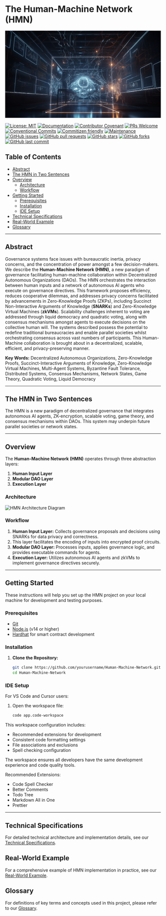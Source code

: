 # The Human-Machine Network (HMN) <!-- omit in toc -->

![illustration](docs/imgs/img1.png)

[![License: MIT](https://img.shields.io/badge/License-MIT-yellow.svg)](https://opensource.org/licenses/MIT)
[![Documentation](https://img.shields.io/badge/docs-latest-blue.svg)](docs/README.md)
[![Contributor Covenant](https://img.shields.io/badge/Contributor%20Covenant-2.1-4baaaa.svg)](CODE_OF_CONDUCT.md)
[![PRs Welcome](https://img.shields.io/badge/PRs-welcome-brightgreen.svg)](CONTRIBUTING.md)
[![Conventional Commits](https://img.shields.io/badge/Conventional%20Commits-1.0.0-yellow.svg)](https://conventionalcommits.org)
[![Commitizen friendly](https://img.shields.io/badge/commitizen-friendly-brightgreen.svg)](http://commitizen.github.io/cz-cli)
[![Maintenance](https://img.shields.io/badge/Maintained%3F-yes-green.svg)](https://github.com/vkay222/The-Human-Machine-Network/graphs/commit-activity)
[![GitHub issues](https://img.shields.io/github/issues/vkay222/The-Human-Machine-Network)](https://github.com/vkay222/The-Human-Machine-Network/issues)
[![GitHub pull requests](https://img.shields.io/github/issues-pr/vkay222/The-Human-Machine-Network)](https://github.com/vkay222/The-Human-Machine-Network/pulls)
[![GitHub stars](https://img.shields.io/github/stars/vkay222/The-Human-Machine-Network)](https://github.com/vkay222/The-Human-Machine-Network/stargazers)
[![GitHub forks](https://img.shields.io/github/forks/vkay222/The-Human-Machine-Network)](https://github.com/vkay222/The-Human-Machine-Network/network)
[![GitHub last commit](https://img.shields.io/github/last-commit/vkay222/The-Human-Machine-Network)](https://github.com/vkay222/The-Human-Machine-Network/commits/main)

## Table of Contents <!-- omit in toc -->

- [Abstract](#abstract)
- [The HMN in Two Sentences](#the-hmn-in-two-sentences)
- [Overview](#overview)
  - [Architecture](#architecture)
  - [Workflow](#workflow)
- [Getting Started](#getting-started)
  - [Prerequisites](#prerequisites)
  - [Installation](#installation)
  - [IDE Setup](#ide-setup)
- [Technical Specifications](#technical-specifications)
- [Real-World Example](#real-world-example)
- [Glossary](#glossary)

---

## Abstract

Governance systems face issues with bureaucratic inertia, privacy concerns, and the concentration of power amongst a few decision-makers. We describe the **Human-Machine Network (HMN)**, a new paradigm of governance facilitating human-machine collaboration within Decentralized Autonomous Organizations (DAOs). The HMN orchestrates the interaction between human inputs and a network of autonomous AI agents who execute on governance directives. This framework proposes efficiency, reduces cooperative dilemmas, and addresses privacy concerns facilitated by advancements in Zero-Knowledge Proofs (ZKPs), including Succinct Non-Interactive Arguments of Knowledge (**SNARKs**) and Zero-Knowledge Virtual Machines (**zkVMs**). Scalability challenges inherent to voting are addressed through liquid democracy and quadratic voting, along with consensus mechanisms amongst agents to execute decisions on the collective human will. The systems described possess the potential to redefine traditional bureaucracies and enable parallel societies whilst orchestrating consensus across vast numbers of participants. This Human-Machine collaboration is brought about in a decentralized, scalable, efficient, and privacy-preserving manner.

**Key Words:** Decentralized Autonomous Organizations, Zero-Knowledge Proofs, Succinct-Interactive Arguments of Knowledge,
Zero-Knowledge Virtual Machines, Multi-Agent Systems, Byzantine Fault Tolerance, Distributed Systems, Consensus Mechanisms,
Network States, Game Theory, Quadratic Voting, Liquid Democracy

---

## The HMN in Two Sentences

The HMN is a new paradigm of decentralized governance that integrates autonomous AI agents, ZK-encryption,
scalable voting, game theory, and consensus mechanisms within DAOs. This system may underpin future parallel societies
or network states.

---

## Overview

The **Human-Machine Network (HMN)** operates through three abstraction layers:

1. **Human Input Layer**
2. **Modular DAO Layer**
3. **Execution Layer**

### Architecture

<!-- TODO: Add architecture diagram -->

![HMN Architecture Diagram](docs/architecture_diagram.png)

### Workflow

1. **Human Input Layer:** Collects governance proposals and decisions using SNARKs for data privacy and correctness.
2. This layer facilitates the encoding of inputs into encrypted proof circuits.
3. **Modular DAO Layer:** Processes inputs, applies governance logic, and provides executable commands for agents.
4. **Execution Layer:** Utilizes autonomous AI agents and zkVMs to implement governance directives securely.

---

## Getting Started

These instructions will help you set up the HMN project on your local machine for development and testing purposes.

### Prerequisites

- [Git](https://git-scm.com/downloads)
- [Node.js](https://nodejs.org/) (v14 or higher)
- [Hardhat](https://hardhat.org/) for smart contract development

### Installation

1. **Clone the Repository:**

   ```bash
   git clone https://github.com/yourusername/Human-Machine-Network.git
   cd Human-Machine-Network
   ```

### IDE Setup

For VS Code and Cursor users:

1. Open the workspace file:

   ```bash
   code app.code-workspace
   ```

This workspace configuration includes:

- Recommended extensions for development
- Consistent code formatting settings
- File associations and exclusions
- Spell checking configuration

The workspace ensures all developers have the same development experience and code quality tools.

Recommended Extensions:

- Code Spell Checker
- Better Comments
- Todo Tree
- Markdown All in One
- Prettier

---

## Technical Specifications

For detailed technical architecture and implementation details, see our [Technical Specifications](docs/Technical_Specifications.md).

## Real-World Example

For a comprehensive example of HMN implementation in practice, see our [Real-World Example](docs/Real_World_Example.md).

## Glossary

For definitions of key terms and concepts used in this project, please refer to our [Glossary](.github/GLOSSARY.md).
